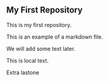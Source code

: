 ## My First Repository

This is my first repository.

This is an example of a markdown file.

We will add some text later.

This is local text.

Extra lastone
